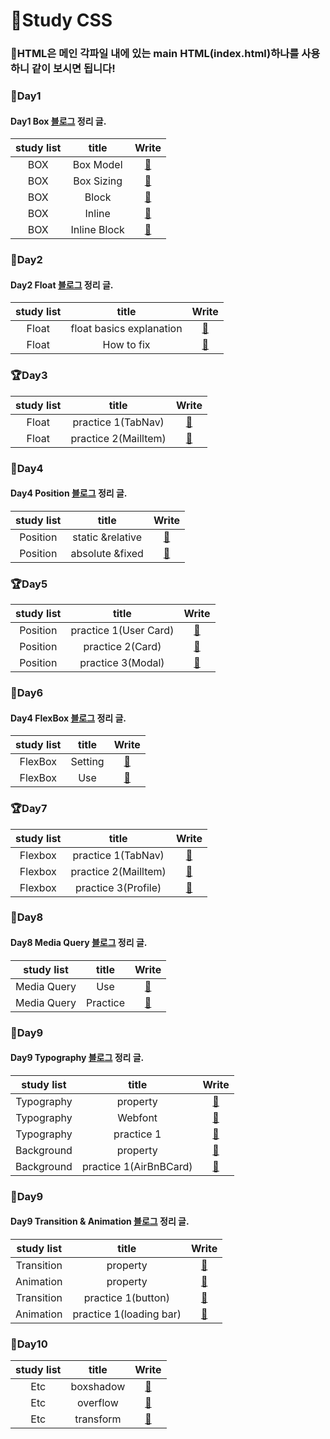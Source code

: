 # 🙌Study CSS

### 👀HTML은 메인 각파일 내에 있는 main HTML(index.html)하나를 사용하니 같이 보시면 됩니다!

### 🌱Day1

#### Day1 Box [블로그](https://yoon-min-codinglog.tistory.com/33) 정리 글.

| study list |    title     |                                              Write                                               |
| :--------: | :----------: | :----------------------------------------------------------------------------------------------: |
|    BOX     |  Box Model   | <a href="https://github.com/Y00NMIN/Kimbug-CSS-HTML/blob/main/StudyCSS/Box/BoxModel.css">📄</a>  |
|    BOX     |  Box Sizing  | <a href="https://github.com/Y00NMIN/Kimbug-CSS-HTML/blob/main/StudyCSS/Box/BoxSizing.css">📄</a> |
|    BOX     |    Block     |   <a href="https://github.com/Y00NMIN/Kimbug-CSS-HTML/blob/main/StudyCSS/Box/Block.css">📄</a>   |
|    BOX     |    Inline    |                    <a href="https://yoon-min-codinglog.tistory.com/33">📄</a>                    |
|    BOX     | Inline Block |                    <a href="https://yoon-min-codinglog.tistory.com/33">📄</a>                    |

### 🌱Day2

#### Day2 Float [블로그](https://yoon-min-codinglog.tistory.com/34) 정리 글.

| study list |          title           |                                                Write                                                 |
| :--------: | :----------------------: | :--------------------------------------------------------------------------------------------------: |
|   Float    | float basics explanation | <a href="https://github.com/Y00NMIN/Kimbug-CSS-HTML/blob/main/StudyCSS/Float/BasicsFloat.css">📄</a> |
|   Float    |        How to fix        | <a href="https://github.com/Y00NMIN/Kimbug-CSS-HTML/blob/main/StudyCSS/Float/HowfixFloat.css">📄</a> |

### 🏆Day3

| study list |        title         |                                            Write                                             |
| :--------: | :------------------: | :------------------------------------------------------------------------------------------: |
|   Float    |  practice 1(TabNav)  | <a href="https://github.com/Y00NMIN/Kimbug-CSS-HTML/blob/main/StudyCSS/Float/float-1">📂</a> |
|   Float    | practice 2(Mailltem) | <a href="https://github.com/Y00NMIN/Kimbug-CSS-HTML/blob/main/StudyCSS/Float/float-2">📂</a> |

### 🌱Day4

#### Day4 Position [블로그](https://yoon-min-codinglog.tistory.com/35) 정리 글.

| study list |      title       |                                          Write                                          |
| :--------: | :--------------: | :-------------------------------------------------------------------------------------: |
|  Position  | static &relative | <a href="https://github.com/Y00NMIN/Kimbug-CSS-HTML/blob/main/StudyCSS/Position">📂</a> |
|  Position  | absolute &fixed  | <a href="https://github.com/Y00NMIN/Kimbug-CSS-HTML/blob/main/StudyCSS/Position">📂</a> |

### 🏆Day5

| study list |         title         |                                               Write                                                |
| :--------: | :-------------------: | :------------------------------------------------------------------------------------------------: |
|  Position  | practice 1(User Card) | <a href="https://github.com/Y00NMIN/Kimbug-CSS-HTML/blob/main/StudyCSS/Position/position-1">📂</a> |
|  Position  |   practice 2(Card)    | <a href="https://github.com/Y00NMIN/Kimbug-CSS-HTML/blob/main/StudyCSS/Position/position-2">📂</a> |
|  Position  |   practice 3(Modal)   | <a href="https://github.com/Y00NMIN/Kimbug-CSS-HTML/blob/main/StudyCSS/Position/position-3">📂</a> |

### 🌱Day6

#### Day4 FlexBox [블로그](https://yoon-min-codinglog.tistory.com/36) 정리 글.

| study list |  title  |                                           Write                                            |
| :--------: | :-----: | :----------------------------------------------------------------------------------------: |
|  FlexBox   | Setting | <a href="https://github.com/Y00NMIN/Kimbug-CSS-HTML/blob/main/StudyCSS/SetFlex.css">📄</a> |
|  FlexBox   |   Use   |   <a href="https://github.com/Y00NMIN/Kimbug-CSS-HTML/blob/main/StudyCSS/Flexbox">📂</a>   |

### 🏆Day7

| study list |        title         |                                              Write                                               |
| :--------: | :------------------: | :----------------------------------------------------------------------------------------------: |
|  Flexbox   |  practice 1(TabNav)  | <a href="https://github.com/Y00NMIN/Kimbug-CSS-HTML/blob/main/StudyCSS/Flexbox/flexbox-1">📂</a> |
|  Flexbox   | practice 2(Mailltem) | <a href="https://github.com/Y00NMIN/Kimbug-CSS-HTML/blob/main/StudyCSS/Flexbox/flexbox-2">📂</a> |
|  Flexbox   | practice 3(Profile)  | <a href="https://github.com/Y00NMIN/Kimbug-CSS-HTML/blob/main/StudyCSS/Flexbox/flexbox-3">📂</a> |

### 🌱Day8

#### Day8 Media Query [블로그](https://yoon-min-codinglog.tistory.com/37) 정리 글.

| study list  |  title   |                                                Write                                                |
| :---------: | :------: | :-------------------------------------------------------------------------------------------------: |
| Media Query |   Use    | <a href="https://github.com/Y00NMIN/Kimbug-CSS-HTML/blob/main/StudyCSS/MediaQuery/style.css">📄</a> |
| Media Query | Practice |  <a href="https://github.com/Y00NMIN/Kimbug-CSS-HTML/blob/main/StudyCSS/MediaQuery/media-1">📂</a>  |

### 🌱Day9

#### Day9 Typography [블로그](https://yoon-min-codinglog.tistory.com/38) 정리 글.

| study list |         title          |                                                  Write                                                   |
| :--------: | :--------------------: | :------------------------------------------------------------------------------------------------------: |
| Typography |        property        |    <a href="https://github.com/Y00NMIN/Kimbug-CSS-HTML/blob/main/StudyCSS/Typography/Typo.css">📄</a>    |
| Typography |        Webfont         |    <a href="https://github.com/Y00NMIN/Kimbug-CSS-HTML/blob/main/StudyCSS/Typography/Webfont">📂</a>     |
| Typography |       practice 1       |  <a href="https://github.com/Y00NMIN/Kimbug-CSS-HTML/blob/main/StudyCSS/Typography/Typography-1">📂</a>  |
| Background |        property        | <a href="https://github.com/Y00NMIN/Kimbug-CSS-HTML/blob/main/StudyCSS/Background/Background.css">📄</a> |
| Background | practice 1(AirBnBCard) |  <a href="https://github.com/Y00NMIN/Kimbug-CSS-HTML/blob/main/StudyCSS/Background/background-1">📂</a>  |

### 🌱Day9

#### Day9 Transition & Animation [블로그](https://yoon-min-codinglog.tistory.com/39) 정리 글.

| study list |          title          |                                                  Write                                                   |
| :--------: | :---------------------: | :------------------------------------------------------------------------------------------------------: |
| Transition |        property         | <a href="https://github.com/Y00NMIN/Kimbug-CSS-HTML/blob/main/StudyCSS/Transition/transition.css">📄</a> |
| Animation  |        property         | <a href="https://github.com/Y00NMIN/Kimbug-CSS-HTML/blob/main/StudyCSS/Transition/animation.css">📄</a>  |
| Transition |   practice 1(button)    |  <a href="https://github.com/Y00NMIN/Kimbug-CSS-HTML/blob/main/StudyCSS/Transition/transition-1">📂</a>  |
| Animation  | practice 1(loading bar) |  <a href="https://github.com/Y00NMIN/Kimbug-CSS-HTML/blob/main/StudyCSS/Transition/animation-1">📂</a>   |

### 🌱Day10

| study list |   title   |                                              Write                                              |
| :--------: | :-------: | :---------------------------------------------------------------------------------------------: |
|    Etc     | boxshadow |  <a href="https://github.com/Y00NMIN/Kimbug-CSS-HTML/blob/main/StudyCSS/Etc/boxshadow">📂</a>   |
|    Etc     | overflow  | <a href="https://github.com/Y00NMIN/Kimbug-CSS-HTML/blob/main/StudyCSS/Etc/overflow.css">📄</a> |
|    Etc     | transform |  <a href="https://github.com/Y00NMIN/Kimbug-CSS-HTML/blob/main/StudyCSS/Etc/transform">📂</a>   |

